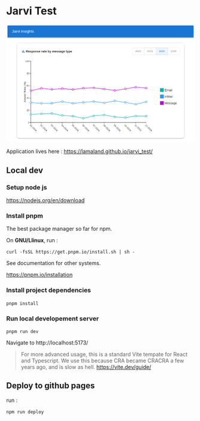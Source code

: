 # Jarvi Test

![image](./docs/jarvi_test_screenshot.png)

Application lives here : https://lamaland.github.io/jarvi_test/

## Local dev

### Setup node js

https://nodejs.org/en/download

### Install pnpm

The best package manager so far for npm.

On **GNU/Llinux**, run :

```
curl -fsSL https://get.pnpm.io/install.sh | sh -
```

See documentation for other systems.

https://pnpm.io/installation

### Install project dependencies

```
pnpm install
```

### Run local developement server

```
pnpm run dev
```

Navigate to http://localhost:5173/

> For more advanced usage, this is a standard Vite tempate for React and Typescript. We use this because CRA became CRACRA a few years ago, and is slow as hell.
> https://vite.dev/guide/

## Deploy to github pages

run :

```
npm run deploy
```
